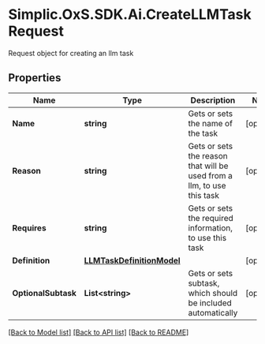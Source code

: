 # Simplic.OxS.SDK.Ai.CreateLLMTaskRequest
Request object for creating an llm task

## Properties

Name | Type | Description | Notes
------------ | ------------- | ------------- | -------------
**Name** | **string** | Gets or sets the name of the task | [optional] 
**Reason** | **string** | Gets or sets the reason that will be used from a llm, to use this task | [optional] 
**Requires** | **string** | Gets or sets the required information, to use this task | [optional] 
**Definition** | [**LLMTaskDefinitionModel**](LLMTaskDefinitionModel.md) |  | [optional] 
**OptionalSubtask** | **List&lt;string&gt;** | Gets or sets subtask, which should be included automatically | [optional] 

[[Back to Model list]](../README.md#documentation-for-models) [[Back to API list]](../README.md#documentation-for-api-endpoints) [[Back to README]](../README.md)

